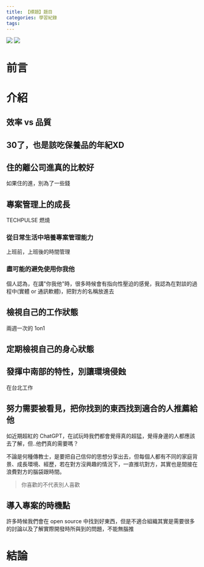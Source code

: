 ```yaml
---
title: 【標題】題目
categories: 學習紀錄
tags:
---
```



![](https://nijialin.com/images/2023/)
![](https://nijialin.com/images/common.jpeg)


# 前言

<!-- more -->

# 介紹

## 效率 vs 品質


## 30了，也是該吃保養品的年紀XD

## 住的離公司進真的比較好

如果住的進，別為了一些錢

## 專案管理上的成長

TECHPULSE 燃燒


### 從日常生活中培養專案管理能力

上班前，上班後的時間管理

### 盡可能的避免使用你我他

個人認為，在講"你我他"時，很多時候會有指向性壓迫的感覺，我認為在對談的過程中(實體 or 通訊軟體)，把對方的名稱放進去

## 檢視自己的工作狀態

兩週一次的 1on1

## 定期檢視自己的身心狀態

## 發揮中南部的特性，別讓環境侵蝕

在台北工作

## 努力需要被看見，把你找到的東西找到適合的人推薦給他

如近期超紅的 ChatGPT，在試玩時我們都會覺得真的超猛，覺得身邊的人都應該去了解，但..他們真的需要嗎？

不論是何種傳教士，是要把自己信仰的思想分享出去，但每個人都有不同的家庭背景、成長環境、經歷，若在對方沒興趣的情況下，一直推坑對方，其實也是間接在浪費對方的腦袋跟時間。

> 你喜歡的不代表別人喜歡


## 導入專案的時機點

許多時候我們會在 open source 中找到好東西，但是不適合組織其實是需要很多的討論以及了解實際開發時所與到的問題，不能無腦推


# 結論

<style>
  section.compact {
    font-size: 150%  
  }
  img[alt~="center"] {
    display: block;
    margin: 0 auto;
  }
</style>